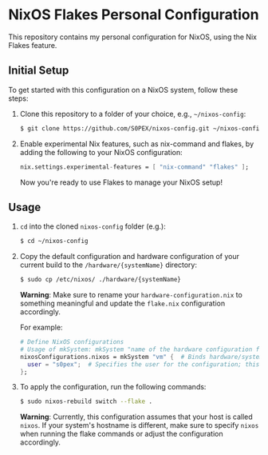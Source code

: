 # NixOS Flakes Personal Configuration

This repository contains my personal configuration for NixOS, using the Nix Flakes feature.

## Initial Setup

To get started with this configuration on a NixOS system, follow these steps:

1. Clone this repository to a folder of your choice, e.g., `~/nixos-config`:

   ```bash
   $ git clone https://github.com/S0PEX/nixos-config.git ~/nixos-config
   ```

2. Enable experimental Nix features, such as nix-command and flakes, by adding the following to your NixOS configuration:
   ```nix
   nix.settings.experimental-features = [ "nix-command" "flakes" ];
   ```
   Now you're ready to use Flakes to manage your NixOS setup!

## Usage

1. `cd` into the cloned `nixos-config` folder (e.g.):

   ```bash
   $ cd ~/nixos-config
   ```

2. Copy the default configuration and hardware configuration of your current build to the `/hardware/{systemName}` directory:

   ```bash
   $ sudo cp /etc/nixos/ ./hardware/{systemName}
   ```

   **Warning**: Make sure to rename your `hardware-configuration.nix` to something meaningful and update the `flake.nix` configuration accordingly.

   For example:

   ```nix
   # Define NixOS configurations
   # Usage of mkSystem: mkSystem "name of the hardware configuration file under hardware/"
   nixosConfigurations.nixos = mkSystem "vm" {  # Binds hardware/systemName/ to this configuration
     user = "s0pex";  # Specifies the user for the configuration; this option is used to load the configs from users/user
   };
   ```

3. To apply the configuration, run the following commands:
   ```bash
   $ sudo nixos-rebuild switch --flake .
   ```
   **Warning**: Currently, this configuration assumes that your host is called `nixos`. If your system's hostname is different, make sure to specify `nixos` when running the flake commands or adjust the configuration accordingly.

